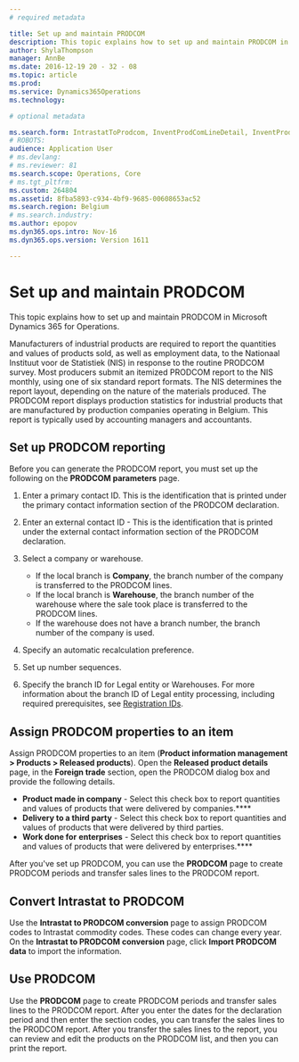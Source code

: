 ```yaml
---
# required metadata

title: Set up and maintain PRODCOM
description: This topic explains how to set up and maintain PRODCOM in Microsoft Dynamics 365 for Operations. 
author: ShylaThompson
manager: AnnBe
ms.date: 2016-12-19 20 - 32 - 08
ms.topic: article
ms.prod: 
ms.service: Dynamics365Operations
ms.technology: 

# optional metadata

ms.search.form: IntrastatToProdcom, InventProdComLineDetail, InventProdComLineWithCode, InventProdComParameters, InventProdComTable
# ROBOTS: 
audience: Application User
# ms.devlang: 
# ms.reviewer: 81
ms.search.scope: Operations, Core
# ms.tgt_pltfrm: 
ms.custom: 264804
ms.assetid: 8fba5893-c934-4bf9-9685-00608653ac52
ms.search.region: Belgium
# ms.search.industry: 
ms.author: epopov
ms.dyn365.ops.intro: Nov-16
ms.dyn365.ops.version: Version 1611

---
```


# Set up and maintain PRODCOM

This topic explains how to set up and maintain PRODCOM in Microsoft Dynamics 365 for Operations. 

Manufacturers of industrial products are required to report the quantities and values of products sold, as well as employment data, to the Nationaal Instituut voor de Statistiek (NIS) in response to the routine PRODCOM survey. Most producers submit an itemized PRODCOM report to the NIS monthly, using one of six standard report formats. The NIS determines the report layout, depending on the nature of the materials produced. The PRODCOM report displays production statistics for industrial products that are manufactured by production companies operating in Belgium. This report is typically used by accounting managers and accountants.

## Set up PRODCOM reporting
Before you can generate the PRODCOM report, you must set up the following on the **PRODCOM parameters** page.

1.  Enter a primary contact ID. This is the identification that is printed under the primary contact information section of the PRODCOM declaration.
2.  Enter an external contact ID - This is the identification that is printed under the external contact information section of the PRODCOM declaration.
3.  Select a company or warehouse.
    -   If the local branch is **Company**, the branch number of the company is transferred to the PRODCOM lines.
    -   If the local branch is **Warehouse**, the branch number of the warehouse where the sale took place is transferred to the PRODCOM lines.
    -   If the warehouse does not have a branch number, the branch number of the company is used.

4.  Specify an automatic recalculation preference.
5.  Set up number sequences.
6.  Specify the branch ID for Legal entity or Warehouses. For more information about the branch ID of Legal entity processing, including required prerequisites, see [Registration IDs](registration-ids.md).

## Assign PRODCOM properties to an item
Assign PRODCOM properties to an item (**Product information management &gt; Products &gt; Released products**). Open the **Released product details** page, in the **Foreign trade** section, open the PRODCOM dialog box and provide the following details.

-   **Product made in company** - Select this check box to report quantities and values of products that were delivered by companies.****
-   **Delivery to a third party** - Select this check box to report quantities and values of products that were delivered by third parties.
-   **Work done for** **enterprises** - Select this check box to report quantities and values of products that were delivered by enterprises.****

After you've set up PRODCOM, you can use the **PRODCOM** page to create PRODCOM periods and transfer sales lines to the PRODCOM report.

## Convert Intrastat to PRODCOM
Use the **Intrastat to PRODCOM conversion** page to assign PRODCOM codes to Intrastat commodity codes. These codes can change every year. On the **Intrastat to PRODCOM conversion** page, click **Import PRODCOM data** to import the information.

## Use PRODCOM
Use the **PRODCOM** page to create PRODCOM periods and transfer sales lines to the PRODCOM report. After you enter the dates for the declaration period and then enter the section codes, you can transfer the sales lines to the PRODCOM report. After you transfer the sales lines to the report, you can review and edit the products on the PRODCOM list, and then you can print the report.


